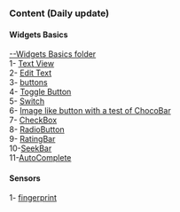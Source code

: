 ### Content (Daily update)
####  Widgets Basics 
<a href="https://github.com/walidamriou/AndroidExamples/tree/master/Widgets-Basics"> --Widgets Basics folder</a> </br>
1- <a href="https://github.com/walidamriou/AndroidExamples/tree/master/Widgets-Basics/1-TextView">Text View</a> </br>
2- <a href="https://github.com/walidamriou/AndroidExamples/tree/master/Widgets-Basics/2-EditText">Edit Text</a> </br>
3- <a href="https://github.com/walidamriou/AndroidExamples/tree/master/Widgets-Basics/3-buttons">buttons</a> </br>
4- <a href="https://github.com/walidamriou/AndroidExamples/tree/master/Widgets-Basics/4-ToggleButton">Toggle Button</a> </br>
5- <a href="https://github.com/walidamriou/AndroidExamples/tree/master/Widgets-Basics/5-Switch">Switch</a> </br>
6- <a href="https://github.com/walidamriou/AndroidExamples/tree/master/Widgets-Basics/6-ImageLikebutton">Image like button with a test of ChocoBar </a> </br>
7- <a href="https://github.com/walidamriou/AndroidExamples/tree/master/Widgets-Basics/7-CheckBox">CheckBox</a> </br>
8- <a href="https://github.com/walidamriou/AndroidExamples/tree/master/Widgets-Basics/8-RadioButton">RadioButton</a> </br>
9- <a href="https://github.com/walidamriou/AndroidExamples/tree/master/Widgets-Basics/9-RatingBar">RatingBar</a> </br>
10-<a href="https://github.com/walidamriou/AndroidExamples/tree/master/Widgets-Basics/10-SeekBar">SeekBar</a> </br>
11-<a href="https://github.com/walidamriou/AndroidExamples/tree/master/Widgets-Basics/11-AutoComplete">AutoComplete</a> </br>
####  Sensors
1- <a href="https://github.com/walidamriou/AndroidExamples/tree/master/Sensors/1-fingerprint">fingerprint</a> </br>
